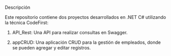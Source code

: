 Descripción

Este repositorio contiene dos proyectos desarrollados en .NET C# utilizando la técnica CodeFirst:

1) API_Rest: Una API para realizar consultas en Swagger.

2) appCRUD: Una aplicación CRUD para la gestión de empleados, donde se pueden agregar y editar registros.

